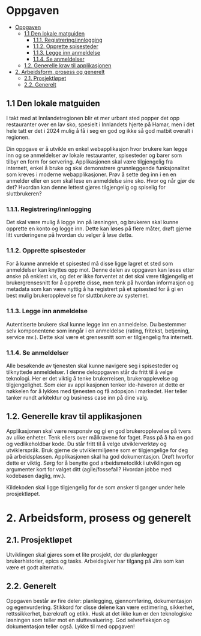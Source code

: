 # Oppgaven

- [Oppgaven](#oppgaven)
  - [1.1 Den lokale matguiden](#11-den-lokale-matguiden)
    - [1.1.1. Registrering/innlogging](#111-registreringinnlogging)
    - [1.1.2. Opprette spisesteder](#112-opprette-spisesteder)
    - [1.1.3. Legge inn anmeldelse](#113-legge-inn-anmeldelse)
    - [1.1.4. Se anmeldelser](#114-se-anmeldelser)
  - [1.2. Generelle krav til applikasjonen](#12-generelle-krav-til-applikasjonen)
- [2. Arbeidsform, prosess og generelt](#2-arbeidsform-prosess-og-generelt)
  - [2.1. Prosjektløpet](#21-prosjektløpet)
  - [2.2. Generelt](#22-generelt)

## 1.1 Den lokale matguiden

I takt med at Innlandetregionen blir et mer urbant sted popper det opp restauranter over en lav sko, spesielt i Innlandets hjerte på Hamar, men i det hele tatt er det i 2024 mulig å få i seg en god og ikke så god matbit overalt i regionen.

Din oppgave er å utvikle en enkel webapplikasjon hvor brukere kan legge inn og se anmeldelser av lokale restauranter, spisesteder og barer som tilbyr en form for servering. Applikasjonen skal være tilgjengelig fra internett, enkel å bruke og skal demonstrere grunnleggende funksjonalitet som kreves i moderne webapplikasjoner. Prøv å sette deg inn i en en anmelder eller en som skal lese en anmeldelse sine sko. Hvor og når gjør de det? Hvordan kan denne lettest gjøres tilgjengelig og spiselig for sluttbrukeren?

### 1.1.1. Registrering/innlogging

Det skal være mulig å logge inn på løsningen, og brukeren skal kunne opprette en konto og logge inn. Dette kan løses på flere måter, drøft gjerne litt vurderingene på hvordan du velger å løse dette.

### 1.1.2. Opprette spisesteder

For å kunne anmelde et spisested må disse ligge lagret et sted som anmeldelser kan knyttes opp mot. Denne delen av oppgaven kan løses etter ønske på enklest vis, og det er ikke forventet at det skal være tilgjengelig et brukergrensesnitt for å opprette disse, men tenk på hvordan informasjon og metadata som kan være nyttig å ha registrert på et spisested for å gi en best mulig brukeropplevelse for sluttbrukere av systemet.

### 1.1.3. Legge inn anmeldelse

Autentiserte brukere skal kunne legge inn en anmeldelse. Du bestemmer selv komponentene som inngår i en anmeldelse (rating, fritekst, betjening, service mv.). Dette skal være et grensesnitt som er tilgjengelig fra internett.

### 1.1.4. Se anmeldelser

Alle besøkende av tjenesten skal kunne navigere seg i spisesteder og tilknyttede anmeldelser. I denne deloppgaven står du fritt til å velge teknologi. Her er det viktig å tenke brukerreisen, brukeropplevelse og tilgjengelighet. Som eier av applikasjonen tenker ide-haveren at dette er nøkkelen for å lykkes med tjenesten og få adopsjon i markedet. Her teller tanker rundt arkitektur og business case inn på dine valg.

## 1.2. Generelle krav til applikasjonen

Applikasjonen skal være responsiv og gi en god brukeropplevelse på tvers av ulike enheter. Tenk ellers over målkravene for faget. Pass på å ha en god og vedlikeholdbar kode. Du står fritt til å velge utviklerverktøy og utviklerspråk. Bruk gjerne de utviklermiljøene som er tilgjengelige for deg på arbeidsplassen. Applikasjonen skal ha god dokumentasjon. Drøft hvorfor dette er viktig. Sørg for å benytte god arbeidsmetodikk i utviklingen og argumenter kort for valget ditt (agile/fossefall? Hvordan jobbe med kodebasen daglig, mv.).

Kildekoden skal ligge tilgjengelig for de som ønsker tilganger under hele prosjektløpet.

# 2. Arbeidsform, prosess og generelt

## 2.1. Prosjektløpet

Utviklingen skal gjøres som et lite prosjekt, der du planlegger brukerhistorier, epics og tasks. Arbeidsgiver har tilgang på Jira som kan være et godt alternativ.

## 2.2. Generelt

Oppgaven består av fire deler: planlegging, gjennomføring, dokumentasjon og egenvurdering. Stikkord for disse delene kan være estimering, sikkerhet, rettssikkerhet, bærekraft og etikk. Husk at det ikke kun er den teknologiske løsningen som teller mot en sluttevaluering. God selvrefleksjon og dokumentasjon teller også. Lykke til med oppgaven!
